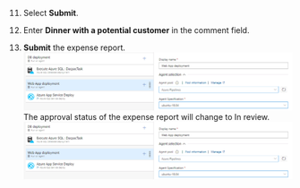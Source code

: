 11. Select **Submit**.

12. Enter **Dinner with a potential customer** in the comment field.

13. **Submit** the expense report.
![](/1804.png)
The approval status of the expense report will change to In review.
![](/1804.png)

